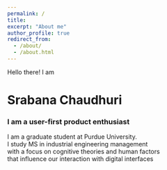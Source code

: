 ```yaml
---
permalink: /
title: 
excerpt: "About me"
author_profile: true
redirect_from: 
  - /about/
  - /about.html
---
```


Hello there! I am

# Srabana Chaudhuri
### I am a user-first product enthusiast 
I am a graduate student at Purdue University. 
<br/> I study MS in industrial engineering management <br/> with a focus on cognitive theories and human factors <br/> that influence our interaction with digital interfaces
